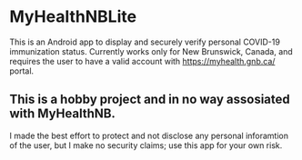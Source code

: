 # MyHealthNBLite

This is an Android app to display and securely verify personal COVID-19 immunization status. 
Currently works only for New Brunswick, Canada, and requires the user to have a valid account with https://myhealth.gnb.ca/ portal.

## This is a hobby project and in no way assosiated with MyHealthNB.
I made the best effort to protect and not disclose any personal inforamtion of the user, but I make no security claims; use this app for your own risk.
